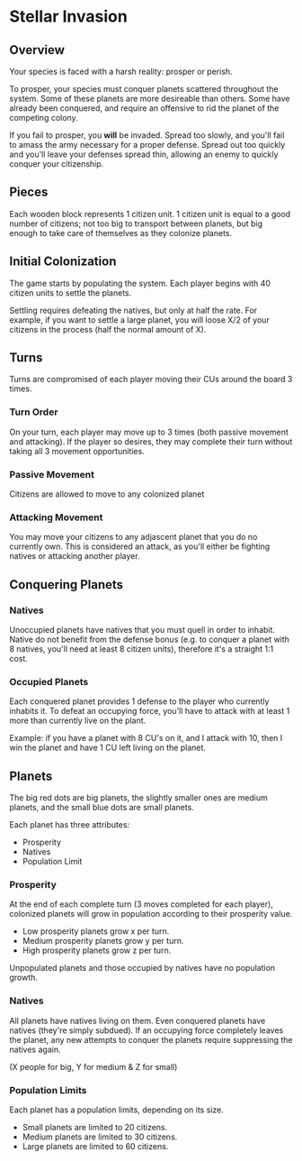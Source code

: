 # Stellar Invasion

## Overview

Your species is faced with a harsh reality: prosper or perish.

To prosper, your species must conquer planets scattered throughout the system. Some of these planets are more desireable than others. Some have already been conquered, and require an offensive to rid the planet of the competing colony.

If you fail to prosper, you **will** be invaded. Spread too slowly, and you'll fail to amass the army necessary for a proper defense. Spread out too quickly and you'll leave your defenses spread thin, allowing an enemy to quickly conquer your citizenship.

## Pieces

Each wooden block represents 1 citizen unit. 1 citizen unit is equal to a good number of citizens; not too big to transport between planets, but big enough to take care of themselves as they colonize planets.

## Initial Colonization

The game starts by populating the system. Each player begins with 40 citizen units to settle the planets. 

Settling requires defeating the natives, but only at half the rate. For example, if you want to settle a large planet, you will loose X/2 of your citizens in the process (half the normal amount of X).

## Turns

Turns are compromised of each player moving their CUs around the board 3 times. 

### Turn Order

On your turn, each player may move up to 3 times (both passive movement and attacking). If the player so desires, they may complete their turn without taking all 3 movement opportunities. 

### Passive Movement

Citizens are allowed to move to any colonized planet 

### Attacking Movement

You may move your citizens to any adjascent planet that you do no currently own. This is considered an attack, as you'll either be fighting natives or attacking another player.

## Conquering Planets

### Natives

Unoccupied planets have natives that you must quell in order to inhabit. Native do not benefit from the defense bonus (e.g. to conquer a planet with 8 natives, you'll need at least 8 citizen units), therefore it's a straight 1:1 cost. 

### Occupied Planets

Each conquered planet provides 1 defense to the player who currently inhabits it. To defeat an occupying force, you'll have to attack with at least 1 more than currently live on the plant. 

Example: if you have a planet with 8 CU's on it, and I attack with 10, then I win the planet and have 1 CU left living on the planet.

## Planets

The big red dots are big planets, the slightly smaller ones are medium planets, and the small blue dots are small planets.

Each planet has three attributes:

- Prosperity
- Natives
- Population Limit

### Prosperity

At the end of each complete turn (3 moves completed for each player), colonized planets will grow in population according to their prosperity value.

- Low prosperity planets grow x per turn.
- Medium prosperity planets grow y per turn.
- High prosperity planets grow z per turn.

Unpopulated planets and those occupied by natives have no population growth.

### Natives 

All planets have natives living on them. Even conquered planets have natives (they're simply subdued). If an occupying force completely leaves the planet, any new attempts to conquer the planets require suppressing the natives again. 

(X people for big, Y for medium & Z for small)

### Population Limits

Each planet has a population limits, depending on its size. 

- Small planets are limited to 20 citizens.
- Medium planets are limited to 30 citizens.
- Large planets are limited to 60 citizens.
